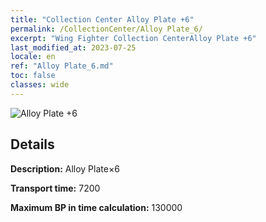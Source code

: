 ```yaml
---
title: "Collection Center Alloy Plate +6"
permalink: /CollectionCenter/Alloy Plate_6/
excerpt: "Wing Fighter Collection CenterAlloy Plate +6"
last_modified_at: 2023-07-25
locale: en
ref: "Alloy Plate_6.md"
toc: false
classes: wide
---
```



![Alloy Plate +6](/images/cc/CC_Alloy_Plate_5.png)

## Details

  **Description:** Alloy Plate×6

  **Transport time:** 7200

  **Maximum BP in time calculation:** 130000

